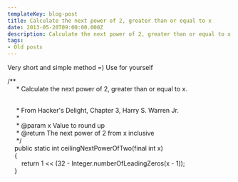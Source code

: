 ```yaml
---
templateKey: blog-post
title: Calculate the next power of 2, greater than or equal to x
date: 2013-05-20T09:00:00.000Z
description: Calculate the next power of 2, greater than or equal to x
tags:
- Old posts
---
```


  
Very short and simple method =) Use for yourself  
  
/**  
     \* Calculate the next power of 2, greater than or equal to x.<p>  
     \* From Hacker's Delight, Chapter 3, Harry S. Warren Jr.  
     *  
     \* @param x Value to round up  
     \* @return The next power of 2 from x inclusive  
     */  
    public static int ceilingNextPowerOfTwo(final int x)  
    {  
        return 1 << (32 - Integer.numberOfLeadingZeros(x - 1));  
    }  

